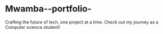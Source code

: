 # Mwamba--portfolio-
Crafting the future of tech, one project at a time. Check out my journey as a Computer science student!
